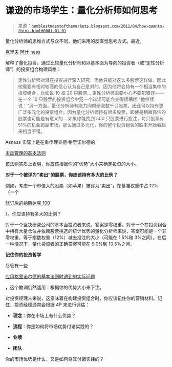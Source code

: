 <!--yml

分类：未分类

日期：2024-05-18 04:21:14

-->

# 谦逊的市场学生：量化分析师如何思考

> 来源：[`humblestudentofthemarkets.blogspot.com/2011/04/how-quants-think.html#0001-01-01`](https://humblestudentofthemarkets.blogspot.com/2011/04/how-quants-think.html#0001-01-01)

量化分析师的思维方式与众不同，他们采用的反直觉思考方式。最近，

[克里夫·阿什 ness](http://www.theatlantic.com/business/archive/2011/03/man-vs-machine-on-wall-street-how-computers-beat-the-market/73120/#)

解释了量化投资，通过比较量化分析师和以基本面为导向的投资者（或“定性分析师”）的投资组合构建风格：

> 定性分析师对潜在投资进行深入研究，但他只能对这么多股票这样做，因此他需要有相对较高的信心认为自己是对的，因为他将会持有一个相当集中的投资组合，比如说 10 或 20 只股票... 定性分析师需要小心不要犯错误——在一个 10 只股票的投资组合中犯一个错误可能会变得很糟糕!"他继续说：“另一方面，量化分析师有能力同时研究数千只股票，因此可以持有更广泛多元化的投资组合。因为量化分析师持有很多股票，即使是稍微高估的股票也可能是有意义的... 如果你能找到 500 只股票进行投注，每只股票有 51%的机会跑赢市场，那么通过多元化，你的整个投资组合的胜率开始看起来相当不错。

Asness 实际上是在重申理查德·格里诺尔德的

[主动管理的基本法则](http://books.google.com/books?hl=en&lr=&id=o20jglECxf8C&oi=fnd&pg=PA161&dq=%22Grinold%22+%22The+fundamental+law+of+active+management%22+&ots=pihkPQlqC1&sig=AANL2wwdZLr0S7D8PbUyTimk8wo#PPA161,M1)

该法则实质上表明，你应该根据你的“优势”大小来确定投资的大小。

**对于一个被评为“卖出”的股票，你应该持有多大的比例？**

例如，考虑一个市值大的股票（如苹果）被评为“卖出”，在基准权重中占 12%（一个

[修订后的纳斯达克 100](http://online.wsj.com/article/SB10001424052748704587004576243231566493842.html)

）。你应该持有多大的比例？

对于一个坚决研究公司的基本面投资者来说，答案是零权重。对于一个在投资组合中持有大量仓位并依赖股票挑选的统计优势的量化分析师来说，答案可能是一个非零权重，等于指数权重（12%）减去投注的大小（可能在 1.5%和 3%之间）。在后一种情况下，量化投资者的正确答案可能在 9.0%到 10.5%之间。

**记住你的投资哲学**

尽管有一些

[应用格里诺尔德的基本法则时遇到的实际问题](http://humblestudentofthemarkets.blogspot.com/2008/02/examining-your-assumptions-fundamental.html)

，这个教训仍然适用：根据你的优势大小来下注。

对投资经理人来说，这意味着在构建投资组合时，你应该记住你的营销材料。记住，投资经理通常会根据 4P 来进行评估：

+   **理念**：你在市场上有什么优势？

+   **流程**：你是如何将市场优势付诸实践的？

+   **业绩**

+   **团队**

你的市场优势是什么，又是如何将其付诸实践的？
